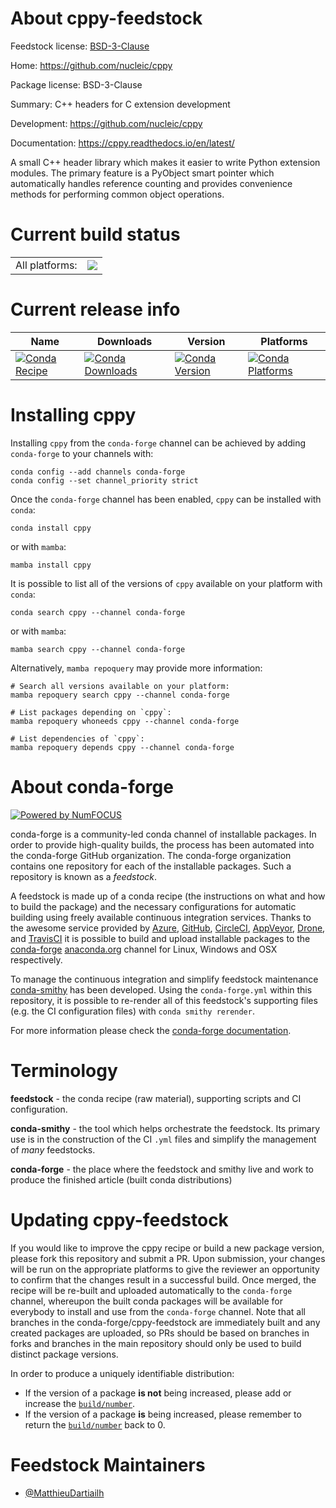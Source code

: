 About cppy-feedstock
====================

Feedstock license: [BSD-3-Clause](https://github.com/conda-forge/cppy-feedstock/blob/main/LICENSE.txt)

Home: https://github.com/nucleic/cppy

Package license: BSD-3-Clause

Summary: C++ headers for C extension development

Development: https://github.com/nucleic/cppy

Documentation: https://cppy.readthedocs.io/en/latest/

A small C++ header library which makes it easier to write Python extension
modules. The primary feature is a PyObject smart pointer which automatically
handles reference counting and provides convenience methods for performing
common object operations.


Current build status
====================


<table><tr><td>All platforms:</td>
    <td>
      <a href="https://dev.azure.com/conda-forge/feedstock-builds/_build/latest?definitionId=9419&branchName=main">
        <img src="https://dev.azure.com/conda-forge/feedstock-builds/_apis/build/status/cppy-feedstock?branchName=main">
      </a>
    </td>
  </tr>
</table>

Current release info
====================

| Name | Downloads | Version | Platforms |
| --- | --- | --- | --- |
| [![Conda Recipe](https://img.shields.io/badge/recipe-cppy-green.svg)](https://anaconda.org/conda-forge/cppy) | [![Conda Downloads](https://img.shields.io/conda/dn/conda-forge/cppy.svg)](https://anaconda.org/conda-forge/cppy) | [![Conda Version](https://img.shields.io/conda/vn/conda-forge/cppy.svg)](https://anaconda.org/conda-forge/cppy) | [![Conda Platforms](https://img.shields.io/conda/pn/conda-forge/cppy.svg)](https://anaconda.org/conda-forge/cppy) |

Installing cppy
===============

Installing `cppy` from the `conda-forge` channel can be achieved by adding `conda-forge` to your channels with:

```
conda config --add channels conda-forge
conda config --set channel_priority strict
```

Once the `conda-forge` channel has been enabled, `cppy` can be installed with `conda`:

```
conda install cppy
```

or with `mamba`:

```
mamba install cppy
```

It is possible to list all of the versions of `cppy` available on your platform with `conda`:

```
conda search cppy --channel conda-forge
```

or with `mamba`:

```
mamba search cppy --channel conda-forge
```

Alternatively, `mamba repoquery` may provide more information:

```
# Search all versions available on your platform:
mamba repoquery search cppy --channel conda-forge

# List packages depending on `cppy`:
mamba repoquery whoneeds cppy --channel conda-forge

# List dependencies of `cppy`:
mamba repoquery depends cppy --channel conda-forge
```


About conda-forge
=================

[![Powered by
NumFOCUS](https://img.shields.io/badge/powered%20by-NumFOCUS-orange.svg?style=flat&colorA=E1523D&colorB=007D8A)](https://numfocus.org)

conda-forge is a community-led conda channel of installable packages.
In order to provide high-quality builds, the process has been automated into the
conda-forge GitHub organization. The conda-forge organization contains one repository
for each of the installable packages. Such a repository is known as a *feedstock*.

A feedstock is made up of a conda recipe (the instructions on what and how to build
the package) and the necessary configurations for automatic building using freely
available continuous integration services. Thanks to the awesome service provided by
[Azure](https://azure.microsoft.com/en-us/services/devops/), [GitHub](https://github.com/),
[CircleCI](https://circleci.com/), [AppVeyor](https://www.appveyor.com/),
[Drone](https://cloud.drone.io/welcome), and [TravisCI](https://travis-ci.com/)
it is possible to build and upload installable packages to the
[conda-forge](https://anaconda.org/conda-forge) [anaconda.org](https://anaconda.org/)
channel for Linux, Windows and OSX respectively.

To manage the continuous integration and simplify feedstock maintenance
[conda-smithy](https://github.com/conda-forge/conda-smithy) has been developed.
Using the ``conda-forge.yml`` within this repository, it is possible to re-render all of
this feedstock's supporting files (e.g. the CI configuration files) with ``conda smithy rerender``.

For more information please check the [conda-forge documentation](https://conda-forge.org/docs/).

Terminology
===========

**feedstock** - the conda recipe (raw material), supporting scripts and CI configuration.

**conda-smithy** - the tool which helps orchestrate the feedstock.
                   Its primary use is in the construction of the CI ``.yml`` files
                   and simplify the management of *many* feedstocks.

**conda-forge** - the place where the feedstock and smithy live and work to
                  produce the finished article (built conda distributions)


Updating cppy-feedstock
=======================

If you would like to improve the cppy recipe or build a new
package version, please fork this repository and submit a PR. Upon submission,
your changes will be run on the appropriate platforms to give the reviewer an
opportunity to confirm that the changes result in a successful build. Once
merged, the recipe will be re-built and uploaded automatically to the
`conda-forge` channel, whereupon the built conda packages will be available for
everybody to install and use from the `conda-forge` channel.
Note that all branches in the conda-forge/cppy-feedstock are
immediately built and any created packages are uploaded, so PRs should be based
on branches in forks and branches in the main repository should only be used to
build distinct package versions.

In order to produce a uniquely identifiable distribution:
 * If the version of a package **is not** being increased, please add or increase
   the [``build/number``](https://docs.conda.io/projects/conda-build/en/latest/resources/define-metadata.html#build-number-and-string).
 * If the version of a package **is** being increased, please remember to return
   the [``build/number``](https://docs.conda.io/projects/conda-build/en/latest/resources/define-metadata.html#build-number-and-string)
   back to 0.

Feedstock Maintainers
=====================

* [@MatthieuDartiailh](https://github.com/MatthieuDartiailh/)

